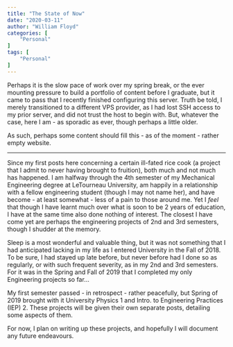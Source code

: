 ```yaml
---
title: "The State of Now"
date: "2020-03-11"
author: "William Floyd"
categories: [
    "Personal"
]
tags: [
    "Personal"
]
---
```


Perhaps it is the slow pace of work over my spring break, or the ever mounting pressure to build a portfolio of content before I graduate, but it came to pass that I recently finished configuring this server.
Truth be told, I merely transitioned to a different VPS provider, as I had lost SSH access to my prior server, and did not trust the host to begin with.
But, whatever the case, here I am - as sporadic as ever, though perhaps a little older.

As such, perhaps some content should fill this - as of the moment - rather empty website.

***

Since my first posts here concerning a certain ill-fated rice cook (a project that I admit to never having brought to fruition), both much and not much has happened.
I am halfway through the 4th semester of my Mechanical Engineering degree at LeTourneau University, am happily in a relationship with a fellow engineering student (though I may not name her), and have become - at least somewhat - less of a pain to those around me.
Yet I *feel* that though I have learnt much over what is soon to be 2 years of education, I have at the same time also done nothing of interest.
The closest I have come yet are perhaps the engineering projects of 2nd and 3rd semesters, though I shudder at the memory.

Sleep is a most wonderful and valuable thing, but it was not something that I had anticipated lacking in my life as I entered University in the Fall of 2018.
To be sure, I had stayed up late before, but never before had I done so as regularly, or with such frequent severity, as in my 2nd and 3rd semesters.
For it was in the Spring and Fall of 2019 that I completed my only Engineering projects so far...

My first semester passed - in retrospect - rather peacefully, but Spring of 2019 brought with it University Physics 1 and Intro. to Engineering Practices (IEP) 2.
These projects will be given their own separate posts, detailing some aspects of them.

For now, I plan on writing up these projects, and hopefully I will document any future endeavours.